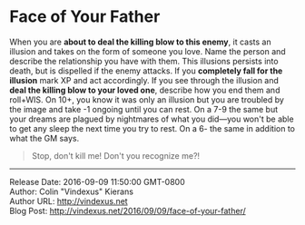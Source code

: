 # Face of Your Father
When you are **about to deal the killing blow to this enemy**, it casts an illusion and takes on the form of someone you love. Name the person and describe the relationship you have with them. This illusions persists into death, but is dispelled if the enemy attacks. If you **completely fall for the illusion** mark XP and act accordingly. If you see through the illusion and **deal the killing blow to your loved one**, describe how you end them and roll+WIS. On 10+, you know it was only an illusion but you are troubled by the image and take -1 ongoing until you can rest. On a 7-9 the same but your dreams are plagued by nightmares of what you did—you won't be able to get any sleep the next time you try to rest. On a 6- the same in addition to what the GM says.

>Stop, don't kill me! Don't you recognize me?!

---
Release Date: 2016-09-09 11:50:00 GMT-0800  
Author: Colin "Vindexus" Kierans  
Author URL: http://vindexus.net  
Blog Post: http://vindexus.net/2016/09/09/face-of-your-father/